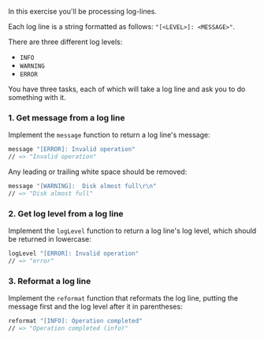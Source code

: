 In this exercise you'll be processing log-lines.

Each log line is a string formatted as follows: `"[<LEVEL>]: <MESSAGE>"`.

There are three different log levels:

- `INFO`
- `WARNING`
- `ERROR`

You have three tasks, each of which will take a log line and ask you to do something with it.

### 1. Get message from a log line

Implement the `message` function to return a log line's message:

```fsharp
message "[ERROR]: Invalid operation"
// => "Invalid operation"
```

Any leading or trailing white space should be removed:

```fsharp
message "[WARNING]:  Disk almost full\r\n"
// => "Disk almost full"
```

### 2. Get log level from a log line

Implement the `logLevel` function to return a log line's log level, which should be returned in lowercase:

```fsharp
logLevel "[ERROR]: Invalid operation"
// => "error"
```

### 3. Reformat a log line

Implement the `reformat` function that reformats the log line, putting the message first and the log level after it in parentheses:

```fsharp
reformat "[INFO]: Operation completed"
// => "Operation completed (info)"
```
